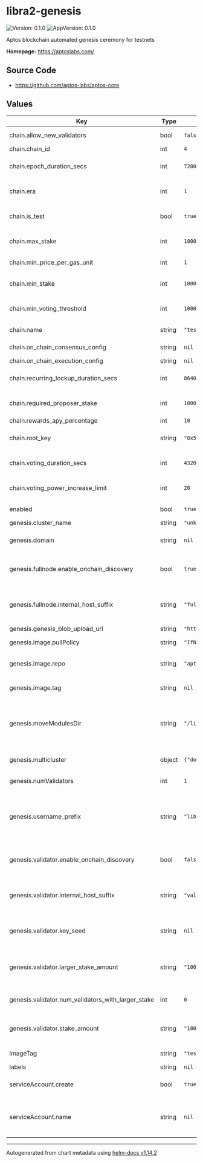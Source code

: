 # libra2-genesis

![Version: 0.1.0](https://img.shields.io/badge/Version-0.1.0-informational?style=flat-square) ![AppVersion: 0.1.0](https://img.shields.io/badge/AppVersion-0.1.0-informational?style=flat-square)

Aptos blockchain automated genesis ceremony for testnets

**Homepage:** <https://aptoslabs.com/>

## Source Code

* <https://github.com/aptos-labs/aptos-core>

## Values

| Key | Type | Default | Description |
|-----|------|---------|-------------|
| chain.allow_new_validators | bool | `false` | Allow new validators to join after genesis |
| chain.chain_id | int | `4` | Libra2 Chain ID |
| chain.epoch_duration_secs | int | `7200` | Length of each epoch in seconds. Defaults to 2 hours |
| chain.era | int | `1` | Internal: Bump this number to wipe the underlying storage |
| chain.is_test | bool | `true` | If true, genesis will create a resources account that can mint coins. |
| chain.max_stake | int | `100000000000000000` | Maximum stake. Defaults to 1B APTOS coins with 8 decimals |
| chain.min_price_per_gas_unit | int | `1` | Minimum price per gas unit |
| chain.min_stake | int | `100000000000000` | Minimum stake. Defaults to 1M APTOS coins with 8 decimals |
| chain.min_voting_threshold | int | `100000000000000` | Mininum voting threshold. Defaults to 1M APTOS coins with 8 decimals |
| chain.name | string | `"testnet"` | Internal: name of the testnet to connect to |
| chain.on_chain_consensus_config | string | `nil` | Onchain Consensus Config |
| chain.on_chain_execution_config | string | `nil` | Onchain Execution Config |
| chain.recurring_lockup_duration_secs | int | `86400` | Recurring lockup duration in seconds. Defaults to 1 day |
| chain.required_proposer_stake | int | `100000000000000` | Required stake to be a proposer. 1M APTOS coins with 8 decimals |
| chain.rewards_apy_percentage | int | `10` | Rewards APY percentage |
| chain.root_key | string | `"0x5243ca72b0766d9e9cbf2debf6153443b01a1e0e6d086c7ea206eaf6f8043956"` | If specified, the key for the minting capability in testnet |
| chain.voting_duration_secs | int | `43200` | Voting duration in seconds. Defaults to 12 hours |
| chain.voting_power_increase_limit | int | `20` | Limit on how much voting power can join every epoch. Defaults to 20%. |
| enabled | bool | `true` | Used to toggle on and off the automatic genesis job |
| genesis.cluster_name | string | `"unknown"` |  |
| genesis.domain | string | `nil` | If set, the base domain name of the fullnode and validator endpoints |
| genesis.fullnode.enable_onchain_discovery | bool | `true` | Use External DNS as created by libra2-node helm chart for fullnode host in genesis |
| genesis.fullnode.internal_host_suffix | string | `"fullnode-lb"` | If `enable_onchain_discovery` is false, use this host suffix for internal kubernetes service name |
| genesis.genesis_blob_upload_url | string | `"https://us-west1-libra2-forge-gcp-0.cloudfunctions.net/signed-url"` |  |
| genesis.image.pullPolicy | string | `"IfNotPresent"` | Image pull policy to use for tools image |
| genesis.image.repo | string | `"aptoslabs/tools"` | Image repo to use for tools image for running genesis |
| genesis.image.tag | string | `nil` | Image tag to use for tools image. If set, overrides `imageTag` |
| genesis.moveModulesDir | string | `"/libra2-framework/move/modules"` | The local path for move modules in the docker image. Defaults to the libra2-framework in the aptoslabs/tools docker image |
| genesis.multicluster | object | `{"domain_suffixes":"","enabled":false}` | Options for multicluster mode. This is *experimental only* |
| genesis.numValidators | int | `1` | Number of validators to include in genesis |
| genesis.username_prefix | string | `"libra2-node"` | If `enable_onchain_discovery` is false, use this kubernetes service name prefix. It should be the fullname for the libra2-node helm release |
| genesis.validator.enable_onchain_discovery | bool | `false` | Use External DNS as created by libra2-node helm chart for validator host in genesis |
| genesis.validator.internal_host_suffix | string | `"validator-lb"` | If `enable_onchain_discovery` is false, use this host suffix for internal kubernetes service name |
| genesis.validator.key_seed | string | `nil` | Random seed to generate validator keys in order to make the key generation deterministic |
| genesis.validator.larger_stake_amount | string | `"1000000000000000"` | Stake amount for nodes we are giving larger state to. Defaults to 10M APTOS coins with 8 decimals |
| genesis.validator.num_validators_with_larger_stake | int | `0` | Number of validators to give larger stake in genesis to. |
| genesis.validator.stake_amount | string | `"100000000000000"` | Stake amount for each validator in this testnet. Defaults to 1M APTOS coins with 8 decimals |
| imageTag | string | `"testnet"` | Default image tag to use for all tools images |
| labels | string | `nil` |  |
| serviceAccount.create | bool | `true` | Specifies whether a service account should be created |
| serviceAccount.name | string | `nil` | The name of the service account to use. If not set and create is true, a name is generated using the fullname template |

----------------------------------------------
Autogenerated from chart metadata using [helm-docs v1.14.2](https://github.com/norwoodj/helm-docs/releases/v1.14.2)
